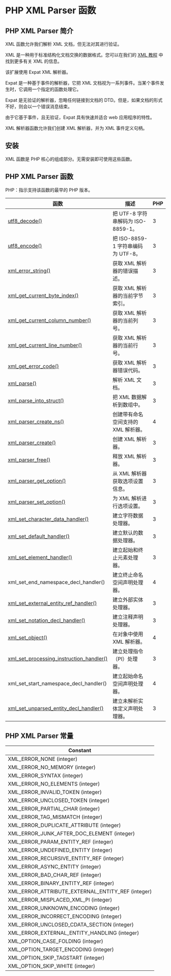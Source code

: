 # PHP XML Parser 函数




## PHP XML Parser 简介

XML 函数允许我们解析 XML 文档，但无法对其进行验证。

XML 是一种用于标准结构化文档交换的数据格式。您可以在我们的 [XML 教程](/xml/index.asp "XML 教程") 中找到更多有关 XML 的信息。

该扩展使用 Expat XML 解析器。

Expat 是一种基于事件的解析器，它把 XML 文档视为一系列事件。当某个事件发生时，它调用一个指定的函数处理它。

Expat 是无验证的解析器，忽略任何链接到文档的 DTD。但是，如果文档的形式不好，则会以一个错误消息结束。

由于它基于事件，且无验证，Expat 具有快速并适合 web 应用程序的特性。

XML 解析器函数允许我们创建 XML 解析器，并为 XML 事件定义句柄。

## 安装

XML 函数是 PHP 核心的组成部分。无需安装即可使用这些函数。

## PHP XML Parser 函数

PHP：指示支持该函数的最早的 PHP 版本。

| 函数 | 描述 | PHP |
| --- | --- | --- |
| [utf8_decode()](func_xml_utf8_decode.asp) | 把 UTF-8 字符串解码为 ISO-8859-1。 | 3 |
| [utf8_encode()](func_xml_utf8_encode.asp) | 把 ISO-8859-1 字符串编码为 UTF-8。 | 3 |
| [xml_error_string()](func_xml_error_string.asp) | 获取 XML 解析器的错误描述。 | 3 |
| [xml_get_current_byte_index()](func_xml_get_current_byte_index.asp) | 获取 XML 解析器的当前字节索引。 | 3 |
| [xml_get_current_column_number()](func_xml_get_current_column_number.asp) | 获取 XML 解析器的当前列号。 | 3 |
| [xml_get_current_line_number()](func_xml_get_current_line_number.asp) | 获取 XML 解析器的当前行号。 | 3 |
| [xml_get_error_code()](func_xml_get_error_code.asp) | 获取 XML 解析器错误代码。 | 3 |
| [xml_parse()](func_xml_parse.asp) | 解析 XML 文档。 | 3 |
| [xml_parse_into_struct()](func_xml_parse_into_struct.asp) | 把 XML 数据解析到数组中。 | 3 |
| [xml_parser_create_ns()](func_xml_parser_create_ns.asp) | 创建带有命名空间支持的 XML 解析器。 | 4 |
| [xml_parser_create()](func_xml_parser_create.asp) | 创建 XML 解析器。 | 3 |
| [xml_parser_free()](func_xml_parser_free.asp) | 释放 XML 解析器。 | 3 |
| [xml_parser_get_option()](func_xml_parser_get_option.asp) | 从 XML 解析器获取选项设置信息。 | 3 |
| [xml_parser_set_option()](func_xml_parser_set_option.asp) | 为 XML 解析进行选项设置。 | 3 |
| [xml_set_character_data_handler()](func_xml_set_character_data_handler.asp) | 建立字符数据处理器。 | 3 |
| [xml_set_default_handler()](func_xml_set_default_handler.asp) | 建立默认的数据处理器。 | 3 |
| [xml_set_element_handler()](func_xml_set_element_handler.asp) | 建立起始和终止元素处理器。 | 3 |
| xml_set_end_namespace_decl_handler() | 建立终止命名空间声明处理器。 | 4 |
| [xml_set_external_entity_ref_handler()](func_xml_set_external_entity_ref_handler.asp) | 建立外部实体处理器。 | 3 |
| [xml_set_notation_decl_handler()](func_xml_set_notation_decl_handler.asp) | 建立注释声明处理器。 | 3 |
| [xml_set_object()](func_xml_set_object.asp) | 在对象中使用 XML 解析器。 | 4 |
| [xml_set_processing_instruction_handler()](func_xml_set_processing_instruction_handler.asp) | 建立处理指令（PI）处理器。 | 3 |
| xml_set_start_namespace_decl_handler() | 建立起始命名空间声明处理器。 | 4 |
| [xml_set_unparsed_entity_decl_handler()](func_xml_set_unparsed_entity_decl_handler.asp) | 建立未解析实体定义声明处理器。 | 3 |

## PHP XML Parser 常量

| Constant |
| --- |
| XML_ERROR_NONE (integer) |
| XML_ERROR_NO_MEMORY (integer) |
| XML_ERROR_SYNTAX (integer) |
| XML_ERROR_NO_ELEMENTS (integer) |
| XML_ERROR_INVALID_TOKEN (integer) |
| XML_ERROR_UNCLOSED_TOKEN (integer) |
| XML_ERROR_PARTIAL_CHAR (integer) |
| XML_ERROR_TAG_MISMATCH (integer) |
| XML_ERROR_DUPLICATE_ATTRIBUTE (integer) |
| XML_ERROR_JUNK_AFTER_DOC_ELEMENT (integer) |
| XML_ERROR_PARAM_ENTITY_REF (integer) |
| XML_ERROR_UNDEFINED_ENTITY (integer) |
| XML_ERROR_RECURSIVE_ENTITY_REF (integer) |
| XML_ERROR_ASYNC_ENTITY (integer) |
| XML_ERROR_BAD_CHAR_REF (integer) |
| XML_ERROR_BINARY_ENTITY_REF (integer) |
| XML_ERROR_ATTRIBUTE_EXTERNAL_ENTITY_REF (integer) |
| XML_ERROR_MISPLACED_XML_PI (integer) |
| XML_ERROR_UNKNOWN_ENCODING (integer) |
| XML_ERROR_INCORRECT_ENCODING (integer) |
| XML_ERROR_UNCLOSED_CDATA_SECTION (integer) |
| XML_ERROR_EXTERNAL_ENTITY_HANDLING (integer) |
| XML_OPTION_CASE_FOLDING (integer) |
| XML_OPTION_TARGET_ENCODING (integer) |
| XML_OPTION_SKIP_TAGSTART (integer) |
| XML_OPTION_SKIP_WHITE (integer) |




